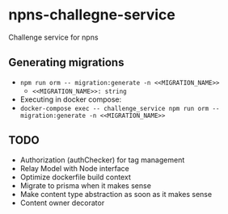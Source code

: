 # npns-challegne-service
Challenge service for npns

## Generating migrations
* `npm run orm -- migration:generate -n <<MIGRATION_NAME>>`
  * `<<MIGRATION_NAME>>: string`
* Executing in docker compose:
* `docker-compose exec -- challenge_service npm run orm -- migration:generate -n <<MIGRATION_NAME>>`

## TODO
* Authorization (authChecker) for tag management
* Relay Model with Node interface
* Optimize dockerfile build context
* Migrate to prisma when it makes sense
* Make content type abstraction as soon as it makes sense
* Content owner decorator

